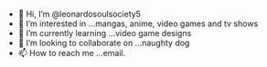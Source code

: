 - 👋 Hi, I’m @leonardosoulsociety5
- 👀 I’m interested in ...mangas, anime, video games and tv shows
- 🌱 I’m currently learning ...video game designs
- 💞️ I’m looking to collaborate on ...naughty dog
- 📫 How to reach me ...email.

<!---
leonardosoulsociety5/leonardosoulsociety5 is a ✨ special ✨ repository because its `README.md` (this file) appears on your GitHub profile.
You can click the Preview link to take a look at your changes.
--->
